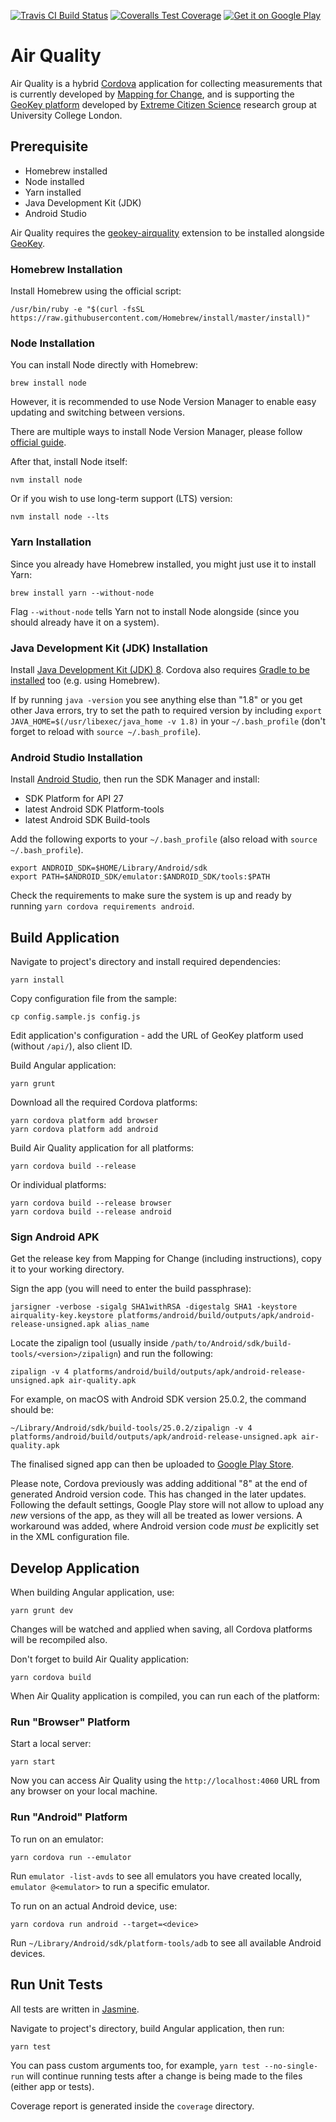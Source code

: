 [![Travis CI Build Status](https://img.shields.io/travis/ExCiteS/airquality/master.svg)](https://travis-ci.org/ExCiteS/airquality)
[![Coveralls Test Coverage](https://img.shields.io/coveralls/ExCiteS/airquality/master.svg)](https://coveralls.io/r/ExCiteS/airquality)
[![Get it on Google Play](https://img.shields.io/badge/Google%20Play-download-ff69b3.svg)](https://play.google.com/store/apps/details?id=com.mfc.airquality)

# Air Quality

Air Quality is a hybrid [Cordova](https://cordova.apache.org) application for collecting measurements that is currently developed by [Mapping for Change](http://mappingforchange.org.uk), and is supporting the [GeoKey platform](http://geokey.org.uk) developed by [Extreme Citizen Science](http://ucl.ac.uk/excites) research group at University College London.

## Prerequisite

- Homebrew installed
- Node installed
- Yarn installed
- Java Development Kit (JDK)
- Android Studio

Air Quality requires the [geokey-airquality](https://github.com/ExCiteS/geokey-airquality) extension to be installed alongside [GeoKey](https://github.com/ExCiteS/geokey).

### Homebrew Installation

Install Homebrew using the official script:

```
/usr/bin/ruby -e "$(curl -fsSL https://raw.githubusercontent.com/Homebrew/install/master/install)"
```

### Node Installation

You can install Node directly with Homebrew:

```
brew install node
```

However, it is recommended to use Node Version Manager to enable easy updating and switching between versions.

There are multiple ways to install Node Version Manager, please follow [official guide](https://github.com/creationix/nvm).

After that, install Node itself:

```
nvm install node
```

Or if you wish to use long-term support (LTS) version:

```
nvm install node --lts
```

### Yarn Installation

Since you already have Homebrew installed, you might just use it to install Yarn:

```
brew install yarn --without-node
```

Flag `--without-node` tells Yarn not to install Node alongside (since you should already have it on a system).

### Java Development Kit (JDK) Installation

Install [Java Development Kit (JDK) 8](http://www.oracle.com/technetwork/java/javase/downloads/jdk8-downloads-2133151.html). Cordova also requires [Gradle to be installed](https://gradle.org/install/) too (e.g. using Homebrew).

If by running `java -version` you see anything else than "1.8" or you get other Java errors, try to set the path to required version by including `export JAVA_HOME=$(/usr/libexec/java_home -v 1.8)` in your `~/.bash_profile` (don't forget to reload with `source ~/.bash_profile`).

### Android Studio Installation

Install [Android Studio](https://developer.android.com/studio/index.html), then run the SDK Manager and install:

- SDK Platform for API 27
- latest Android SDK Platform-tools
- latest Android SDK Build-tools

Add the following exports to your `~/.bash_profile` (also reload with `source ~/.bash_profile`).

```
export ANDROID_SDK=$HOME/Library/Android/sdk
export PATH=$ANDROID_SDK/emulator:$ANDROID_SDK/tools:$PATH
```

Check the requirements to make sure the system is up and ready by running `yarn cordova requirements android`.

## Build Application

Navigate to project's directory and install required dependencies:

```console
yarn install
```

Copy configuration file from the sample:

```console
cp config.sample.js config.js
```

Edit application's configuration - add the URL of GeoKey platform used (without `/api/`), also client ID.

Build Angular application:

```console
yarn grunt
```

Download all the required Cordova platforms:

```console
yarn cordova platform add browser
yarn cordova platform add android
```

Build Air Quality application for all platforms:

```console
yarn cordova build --release
```

Or individual platforms:

```console
yarn cordova build --release browser
yarn cordova build --release android
```

### Sign Android APK

Get the release key from Mapping for Change (including instructions), copy it to your working directory.

Sign the app (you will need to enter the build passphrase):

```console
jarsigner -verbose -sigalg SHA1withRSA -digestalg SHA1 -keystore airquality-key.keystore platforms/android/build/outputs/apk/android-release-unsigned.apk alias_name
```

Locate the zipalign tool (usually inside `/path/to/Android/sdk/build-tools/<version>/zipalign`) and run the following:

```console
zipalign -v 4 platforms/android/build/outputs/apk/android-release-unsigned.apk air-quality.apk
```

For example, on macOS with Android SDK version 25.0.2, the command should be:

```console
~/Library/Android/sdk/build-tools/25.0.2/zipalign -v 4 platforms/android/build/outputs/apk/android-release-unsigned.apk air-quality.apk
```

The finalised signed app can then be uploaded to [Google Play Store](https://play.google.com/apps/publish/).

Please note, Cordova previously was adding additional "8" at the end of generated Android version code. This has changed in the later updates. Following the default settings, Google Play store will not allow to upload any *new* versions of the app, as they will all be treated as lower versions. A workaround was added, where Android version code *must be* explicitly set in the XML configuration file.

## Develop Application

When building Angular application, use:

```console
yarn grunt dev
```

Changes will be watched and applied when saving, all Cordova platforms will be recompiled also.

Don't forget to build Air Quality application:

```console
yarn cordova build
```

When Air Quality application is compiled, you can run each of the platform:

### Run "Browser" Platform

Start a local server:

```console
yarn start
```

Now you can access Air Quality using the `http://localhost:4060` URL from any browser on your local machine.

### Run "Android" Platform

To run on an emulator:

```console
yarn cordova run --emulator
```

Run `emulator -list-avds` to see all emulators you have created locally, `emulator @<emulator>` to run a specific emulator.

To run on an actual Android device, use:

```console
yarn cordova run android --target=<device>
```

Run `~/Library/Android/sdk/platform-tools/adb` to see all available Android devices.

## Run Unit Tests

All tests are written in [Jasmine](https://github.com/pivotal/jasmine).

Navigate to project's directory, build Angular application, then run:

```console
yarn test
```

You can pass custom arguments too, for example, `yarn test --no-single-run` will continue running tests after a change is being made to the files (either app or tests).

Coverage report is generated inside the `coverage` directory.

